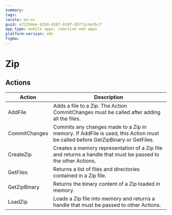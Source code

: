 ```yaml
---
summary:
tags:
locale: en-us
guid: e71294ee-82b8-420f-b10f-057f1c4e3bcf
app_type: mobile apps, reactive web apps
platform-version: odc
figma:
---
```


# Zip

## Actions

Action | Description
---|---
AddFile | Adds a file to a Zip. The Action CommitChanges must be called after adding all the files.
CommitChanges | Commits any changes made to a Zip in memory. If AddFile is used, this Action must be called before GetZipBinary or GetFiles. 
CreateZip | Creates a memory representation of a Zip file and returns a handle that must be passed to the other Actions.
GetFiles | Returns a list of files and directories contained in a Zip file.
GetZipBinary | Returns the binary content of a Zip loaded in memory.
LoadZip | Loads a Zip file into memory and returns a handle that must be passed to other Actions.
